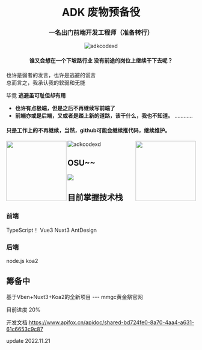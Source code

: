 <h1 align="center">ADK 废物预备役</h1>
<h3 align="center">一名出门前端开发工程师（准备转行）</h3>
<p align="center"> <img src="https://komarev.com/ghpvc/?username=adkcodexd&label=Profile%20views&color=0e75b6&style=flat" alt="adkcodexd" /> </p>
<h4 align="center">谁又会想在一个下坡路行业 没有前途的岗位上继续干下去呢？</h4>

也许是弱者的发言，也许是逃避的谎言<br/>
总而言之，我承认我的软弱和无能

毕竟 <strong>逃避虽可耻但却有用</strong>

- <b>也许有点极端，但是之后不再继续写前端了</b>
- <b>前端亦或是后端，又或者是踏上新的道路，该干什么，我也不知道。</b>
…………
<h4>只是工作上的不再继续，当然，github可能会继续推代码，继续维护。</h4>

<a href="https://github.com/ADKcodeXD/ADKcodeXD"> 
  <img align="left" height="160px" src="https://github-readme-stats.vercel.app/api?username=adkcodexd&show_icons=true&theme=dracula" />
</a>
<a href="https://github.com/ADKcodeXD/ADKcodeXD"> 
  <img align="right"  height="160px" src="https://github-readme-stats.vercel.app/api/top-langs/?username=adkcodexd&show_icons=true&layout=compact&theme=dracula"/>
</a>
<p><img align="center" src="https://github-readme-streak-stats.herokuapp.com/?user=adkcodexd&" alt="adkcodexd" /></p>



## OSU~~
<img src="https://osu-sig.vercel.app/card?user=ADK&mode=std&blur=6&animation=true&mini=true" />


## 目前掌握技术栈

### 前端
TypeScript！ Vue3  Nuxt3  AntDesign

### 后端
node.js koa2

## 筹备中

基于Vben+Nuxt3+Koa2的全新项目 --- mmgc黄金祭官网

目前进度 20%

开发文档:https://www.apifox.cn/apidoc/shared-bd724fe0-8a70-4aa4-a631-61c6653c9c87


update 2022.11.21
